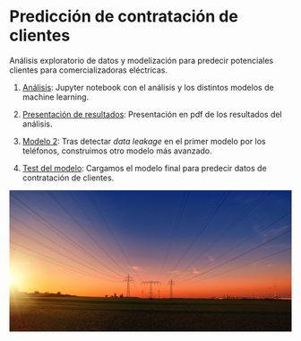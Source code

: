 # Predicción de contratación de clientes

Análisis exploratorio de datos y modelización para predecir potenciales clientes para comercializadoras eléctricas.

1. [Análisis](https://github.com/rcruzgar/prediccion_clientes/blob/main/Modelo_Clientes.ipynb): Jupyter notebook con el análisis y los distintos modelos de machine learning.

2. [Presentación de resultados](https://github.com/rcruzgar/prediccion_clientes/blob/main/docs/presentacion_resultados.pdf): Presentación en pdf de los resultados del análisis.

3. [Modelo 2](https://github.com/rcruzgar/prediccion_clientes/blob/main/Nuevo_Modelo_Clientes.ipynb): Tras detectar *data leakage* en el primer modelo por los teléfonos, construimos otro modelo más avanzado.

4. [Test del modelo](https://github.com/rcruzgar/prediccion_clientes/blob/main/test_modelo.ipynb): Cargamos el modelo final para predecir datos de contratación de clientes.

<p align="center">
<img src=docs/electricity.jpg alt="Comercializadoras.">
</p>




